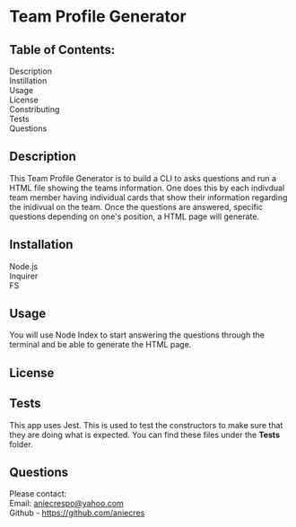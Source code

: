 # Team Profile Generator

## Table of Contents: 

Description <br>
Instillation <br>
Usage <br>
License <br>
Constributing <br>
Tests <br>
Questions

## Description 

This Team Profile Generator is to build a CLI to asks questions and run a HTML file showing the teams information. One does this by each indivdual team member having individual cards that show their information regarding the inidivual on the team. Once the questions are answered, specific questions depending on one's position, a HTML page will generate. 

## Installation 
Node.js <br>
Inquirer <br>
FS <br>

## Usage 
You will use Node Index to start answering the questions through the terminal and be able to generate the HTML page. 

## License 

## Tests 
This app uses Jest. This is used to test the constructors to make sure that they are doing what is expected. You can find these files under the __Tests__ folder. 

## Questions 
Please contact:<br>
Email: aniecrespo@yahoo.com
<br>
Github - https://github.com/aniecres
